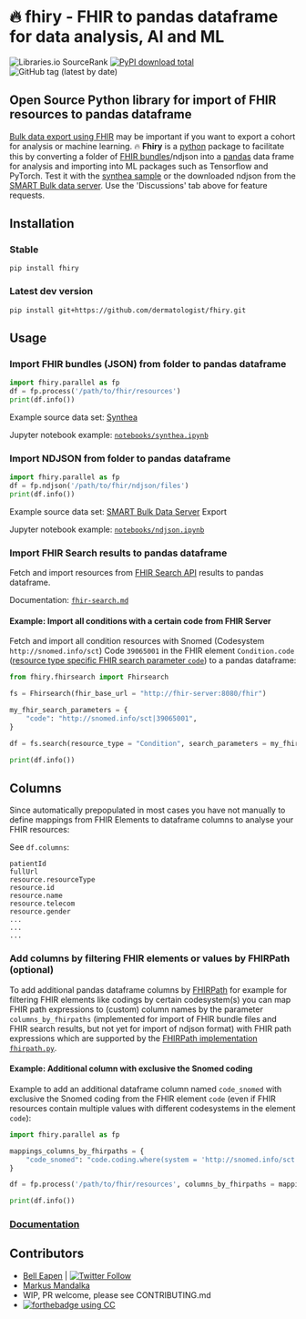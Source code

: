 # :fire: fhiry - FHIR to pandas dataframe for data analysis, AI and ML

![Libraries.io SourceRank](https://img.shields.io/librariesio/sourcerank/pypi/fhiry)
[![PyPI download total](https://img.shields.io/pypi/dm/fhiry.svg)](https://pypi.python.org/pypi/fhiry/)
![GitHub tag (latest by date)](https://img.shields.io/github/v/tag/dermatologist/fhiry)

## Open Source Python library for import of FHIR resources to pandas dataframe

[Bulk data export using FHIR](https://hl7.org/fhir/uv/bulkdata/export/index.html) may be important if you want to export a cohort for analysis or machine learning.
:fire: **Fhiry** is a [python](https://www.python.org/) package to facilitate this by converting a folder of [FHIR bundles](https://www.hl7.org/fhir/bundle.html)/ndjson into a [pandas](https://pandas.pydata.org/docs/user_guide/index.html) data frame for analysis and importing
into ML packages such as Tensorflow and PyTorch. Test it with the [synthea sample](https://synthea.mitre.org/downloads) or the downloaded ndjson from the [SMART Bulk data server](https://bulk-data.smarthealthit.org/). Use the 'Discussions' tab above for feature requests.

## Installation

### Stable
```shell
pip install fhiry
```

### Latest dev version

```
pip install git+https://github.com/dermatologist/fhiry.git
```
## Usage

### Import FHIR bundles (JSON) from folder to pandas dataframe

```python
import fhiry.parallel as fp
df = fp.process('/path/to/fhir/resources')
print(df.info())
```

Example source data set: [Synthea](https://synthea.mitre.org/downloads)

Jupyter notebook example: [`notebooks/synthea.ipynb`](notebooks/synthea.ipynb)

### Import NDJSON from folder to pandas dataframe

```python
import fhiry.parallel as fp
df = fp.ndjson('/path/to/fhir/ndjson/files')
print(df.info())
```

Example source data set: [SMART Bulk Data Server](https://bulk-data.smarthealthit.org/) Export

Jupyter notebook example: [`notebooks/ndjson.ipynb`](notebooks/ndjson.ipynb)

### Import FHIR Search results to pandas dataframe

Fetch and import resources from [FHIR Search API](https://www.hl7.org/fhir/search.html) results to pandas dataframe.

Documentation: [`fhir-search.md`](fhir-search.md)

#### Example: Import all conditions with a certain code from FHIR Server

Fetch and import all condition resources with Snomed (Codesystem `http://snomed.info/sct`) Code `39065001` in the FHIR element `Condition.code` ([resource type specific FHIR search parameter `code`](https://www.hl7.org/fhir/condition.html#search)) to a pandas dataframe:

```python
from fhiry.fhirsearch import Fhirsearch

fs = Fhirsearch(fhir_base_url = "http://fhir-server:8080/fhir")

my_fhir_search_parameters = {
    "code": "http://snomed.info/sct|39065001",
}

df = fs.search(resource_type = "Condition", search_parameters = my_fhir_search_parameters)

print(df.info())
```

## Columns

Since automatically prepopulated in most cases you have not manually to define mappings from FHIR Elements to dataframe columns to analyse your FHIR resources:

See `df.columns`:

```
patientId
fullUrl
resource.resourceType
resource.id
resource.name
resource.telecom
resource.gender
...
...
...
```

### Add columns by filtering FHIR elements or values by FHIRPath (optional)

To add additional pandas dataframe columns by [FHIRPath](http://hl7.org/fhir/fhirpath.html) for example for filtering FHIR elements like codings by certain codesystem(s) you can map FHIR path expressions to (custom) column names by the parameter `columns_by_fhirpaths` (implemented for import of FHIR bundle files and FHIR search results, but not yet for import of ndjson format) with FHIR path expressions which are supported by the [FHIRPath implementation `fhirpath.py`](https://github.com/beda-software/fhirpath-py).

#### Example: Additional column with exclusive the Snomed coding

Example to add an additional dataframe column named `code_snomed` with exclusive the Snomed coding from the FHIR element `code` (even if FHIR resources contain multiple values with different codesystems in the element `code`):

```python
import fhiry.parallel as fp

mappings_columns_by_fhirpaths = {
    "code_snomed": "code.coding.where(system = 'http://snomed.info/sct').code",
}

df = fp.process('/path/to/fhir/resources', columns_by_fhirpaths = mappings_columns_by_fhirpaths)

print(df.info())
```

### [Documentation](https://dermatologist.github.io/fhiry/)

## Contributors

* [Bell Eapen](https://nuchange.ca) | [![Twitter Follow](https://img.shields.io/twitter/follow/beapen?style=social)](https://twitter.com/beapen)
* [Markus Mandalka](https://github.com/Mandalka)
* WIP, PR welcome, please see CONTRIBUTING.md
* [![forthebadge](https://forthebadge.com/images/badges/built-with-love.svg) using CC](https://computecanada.ca)
